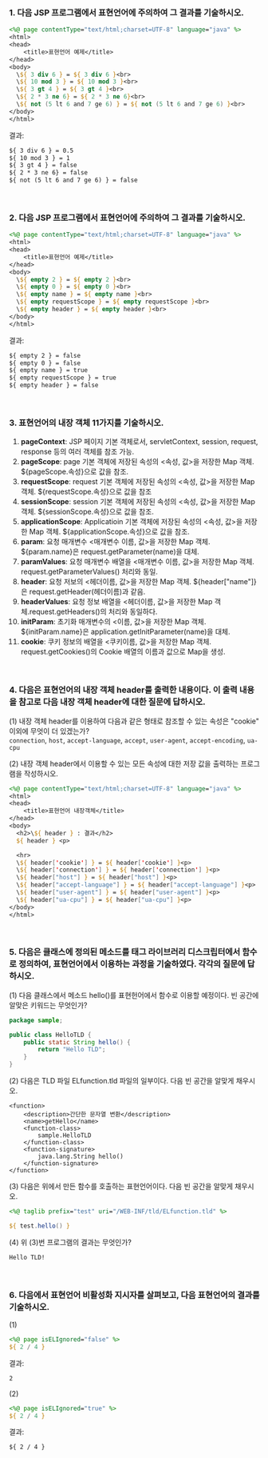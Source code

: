 ### 1. 다음 JSP 프로그램에서 표현언어에 주의하여 그 결과를 기술하시오.
```jsp
<%@ page contentType="text/html;charset=UTF-8" language="java" %>
<html>
<head>
    <title>표현언어 예제</title>
</head>
<body>
  \${ 3 div 6 } = ${ 3 div 6 }<br>
  \${ 10 mod 3 } = ${ 10 mod 3 }<br>
  \${ 3 gt 4 } = ${ 3 gt 4 }<br>
  \${ 2 * 3 ne 6} = ${ 2 * 3 ne 6}<br>
  \${ not (5 lt 6 and 7 ge 6) } = ${ not (5 lt 6 and 7 ge 6) }<br>
</body>
</html>
```
결과: 
```html
${ 3 div 6 } = 0.5
${ 10 mod 3 } = 1
${ 3 gt 4 } = false
${ 2 * 3 ne 6} = false
${ not (5 lt 6 and 7 ge 6) } = false
```
<br>

### 2. 다음 JSP 프로그램에서 표현언어에 주의하여 그 결과를 기술하시오.
```jsp
<%@ page contentType="text/html;charset=UTF-8" language="java" %>
<html>
<head>
    <title>표현언어 예제</title>
</head>
<body>
  \${ empty 2 } = ${ empty 2 }<br>
  \${ empty 0 } = ${ empty 0 }<br>
  \${ empty name } = ${ empty name }<br>
  \${ empty requestScope } = ${ empty requestScope }<br>
  \${ empty header } = ${ empty header }<br>
</body>
</html>
```
결과: 
```html
${ empty 2 } = false
${ empty 0 } = false
${ empty name } = true
${ empty requestScope } = true
${ empty header } = false
```
<br>

### 3. 표현언어의 내장 객체 11가지를 기술하시오.
1. **pageContext**: JSP 페이지 기본 객체로서, servletContext, session, request, response 등의 여러 객체를 참조 가능.
2. **pageScope**: page 기본 객체에 저장된 속성의 <속성, 값>을 저장한 Map 객체. ${pageScope.속성}으로 값을 참조.
3. **requestScope**: request 기본 객체에 저장된 속성의 <속성, 값>을 저장한 Map 객체. ${requestScope.속성}으로 값을 참조
4. **sessionScope**: session 기본 객체에 저장된 속성의 <속성, 값>을 저장한 Map 객체. ${sessionScope.속성}으로 값을 참조.
5. **applicationScope**: Applicatioin 기본 객체에 저장된 속성의 <속성, 값>을 저장한 Map 객체. ${applicationScope.속성}으로 값을 참조.
6. **param**: 요청 매개변수 <매개변수 이름, 값>을 저장한 Map 객체. ${param.name}은 request.getParameter(name)을 대체.
7. **paramValues**: 요청 매개변수 배열을 <매개변수 이름, 값>을 저장한 Map 객체. request.getParameterValues() 처리와 동일.
8. **header**: 요청 저보의 <헤더이름, 값>을 저장한 Map 객체. ${header["name"]}은 request.getHeader(헤더이름)과 같음.
9. **headerValues**: 요청 정보 배열을 <헤더이름, 값>을 저장한 Map 객체.request.getHeaders()의 처리와 동일하다.
10. **initParam**: 초기화 매개변수의 <이름, 값>을 저장한 Map 객체. ${initParam.name}은 application.getInitParameter(name)을 대체.
11. **cookie**: 쿠키 정보의 배열을 <쿠키이름, 값>을 저장한 Map 객체. request.getCookies()의 Cookie 배열의 이름과 값으로 Map을 생성.   
<br>  

### 4. 다음은 표현언어의 내장 객체 header를 출력한 내용이다. 이 출력 내용을 참고로 다음 내장 객체 header에 대한 질문에 답하시오.
(1) 내장 객체 header를 이용하여 다음과 같은 형태로 참조할 수 있는 속성은 "cookie" 이외에 무엇이 더 있겠는가?  
`connection`, `host`, `accept-language`, `accept`, `user-agent`, `accept-encoding`, `ua-cpu`  

(2) 내장 객체 header에서 이용할 수 있는 모든 속성에 대한 저장 값을 출력하는 프로그램을 작성하시오.  
```jsp
<%@ page contentType="text/html;charset=UTF-8" language="java" %>
<html>
<head>
    <title>표현언어 내장객체</title>
</head>
<body>
  <h2>\${ header } : 결과</h2>
  ${ header } <p>

  <hr>
  \${ header['cookie'] } = ${ header['cookie'] }<p>
  \${ header['connection'] } = ${ header['connection'] }<p>
  \${ header["host"] } = ${ header["host"] }<p>
  \${ header["accept-language"] } = ${ header["accept-language"] }<p>
  \${ header["user-agent"] } = ${ header["user-agent"] }<p>
  \${ header["ua-cpu"] } = ${ header["ua-cpu"] }<p>
</body>
</html>
```  
<br>

### 5. 다음은 클래스에 정의된 메소드를 태그 라이브러리 디스크립터에서 함수로 정의하여, 표현언어에서 이용하는 과정을 기술하였다. 각각의 질문에 답하시오.
(1) 다음 클래스에서 메소드 hello()를 표현헌어에서 함수로 이용할 예정이다. 빈 공간에 알맞은 키워드는 무엇인가?  
```java
package sample;

public class HelloTLD {
    public static String hello() {
        return "Hello TLD";
    }
}
```  
(2) 다음은 TLD 파일 ELfunction.tld 파일의 일부이다. 다음 빈 공간을 알맞게 채우시오.  
```tld
<function>
    <description>간단한 문자열 변환</description>
    <name>getHello</name>
    <function-class>
        sample.HelloTLD
    </function-class>
    <function-signature>
        java.lang.String hello()
    </function-signature>
</function>
```  
(3) 다음은 위에서 만든 함수를 호출하는 표현언어이다. 다음 빈 공간을 알맞게 채우시오.
```jsp
<%@ taglib prefix="test" uri="/WEB-INF/tld/ELfunction.tld" %>

${ test.hello() }
```  
(4) 위 (3)번 프로그램의 결과는 무엇인가?  
```html
Hello TLD!
```  
<br>

### 6. 다음에서 표현언어 비활성화 지시자를 살펴보고, 다음 표현언어의 결과를 기술하시오.
(1)
```jsp
<%@ page isELIgnored="false" %>
${ 2 / 4 }
```  
결과:
```html
2
```  
(2)  
```jsp
<%@ page isELIgnored="true" %>
${ 2 / 4 }
```  
결과:
```html
${ 2 / 4 }
```